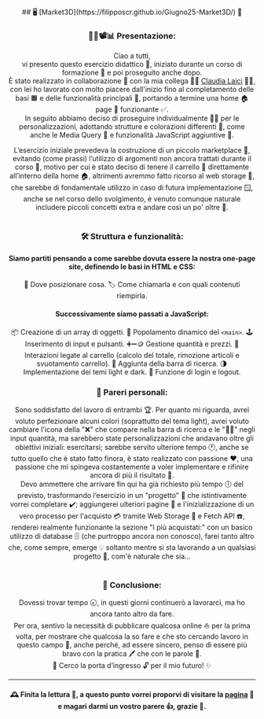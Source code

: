 <div align="center">
## 🖥️ [Market3D](https://filipposcr.github.io/Giugno25-Market3D/) 🧊

### 👨‍💻📽️📊 Presentazione:
Ciao a tutti,  
vi presento questo esercizio didattico 📐, iniziato durante un corso di formazione 📖 e poi proseguito anche dopo.  
È stato realizzato in collaborazione 👫 con la mia collega 👩‍💻 [Claudia Laici](https://github.com/Claudia-Laici/Claudia-Laici) 👩‍🎓, con lei ho lavorato con molto piacere dall'inizio fino al completamento delle basi 🟧 e delle funzionalità principali 🔷, portando a termine una home 🏠 page  📄 funzionante ✅.  
In seguito abbiamo deciso di proseguire individualmente 🧍‍♂️ per le personalizzazioni, adottando strutture e colorazioni differenti 🎨, come anche le Media Query 📱 e funzionalità JavaScript aggiuntive 🧠.

L’esercizio iniziale prevedeva la costruzione di un piccolo marketplace 🏪, evitando (come prassi) l’utilizzo di argomenti non ancora trattati durante il corso 📖, motivo per cui è stato deciso di tenere il carrello 🛒 direttamente all’interno della home 🏠, altrimenti avremmo fatto ricorso al web storage 💾, che sarebbe di fondamentale utilizzo in caso di futura implementazione 🪟, anche se nel corso dello svolgimento, è venuto comunque naturale includere piccoli concetti extra e andare così un po' oltre 🚀.
<br>
<br>

### 🛠 Struttura e funzionalità:
#### Siamo partiti pensando a come sarebbe dovuta essere la nostra one-page site, definendo le basi in HTML e CSS:
📍 Dove posizionare cosa.
🏷️ Come chiamarla e con quali contenuti riempirla.

#### Successivamente siamo passati a JavaScript:
📦 Creazione di un array di oggetti.
🧩 Popolamento dinamico del `<main>`.
🕹️ Inserimento di input e pulsanti.
➕➖🪙 Gestione quantità e prezzi.
🛒 Interazioni legate al carrello (calcolo del totale, rimozione articoli e svuotamento carrello).
🔎 Aggiunta della barra di ricerca.
🌗 Implementazione dei temi light e dark.
🔐 Funzione di login e logout.
<br>

### 💬 Pareri personali:
Sono soddisfatto del lavoro di entrambi 🏆. Per quanto mi riguarda, avrei voluto perfezionare alcuni colori (soprattutto del tema light), avrei voluto cambiare l'icona della "❌" che compare nella barra di ricerca e le "🔼🔽" negli input quantità, ma sarebbero state personalizzazioni che andavano oltre gli obiettivi iniziali: esercitarsi;  sarebbe servito ulteriore tempo 🕐, anche se tutto quello che è stato fatto finora, è stato realizzato con passione ❤️, una passione che mi spingeva costantemente a voler implementare e rifinire ancora di più il risultato 🗿.  
Devo ammettere che arrivare fin qui ha già richiesto più tempo 🕕 del previsto, trasformando l’esercizio in un "progetto" 🏰 che istintivamente vorrei completare ✔️;  aggiungerei ulteriori pagine 📄 e l'inizializzazione di un vero processo per l'acquisto 💳 tramite Web Storage 💾 e Fetch API ☎️, renderei realmente funzionante la sezione "I più acquistati:" con un basico utilizzo di database 🗄️ (che purtroppo ancora non conosco), farei tanto altro che, come sempre, emerge 💡 soltanto mentre si sta lavorando a un qualsiasi progetto 🗼, com'è naturale che sia...
<br>
<br>

### 🔐 Conclusione:
Dovessi trovar tempo 🕣, in questi giorni continuerò a lavorarci, ma ho ancora tanto altro da fare.  
Per ora, sentivo la necessità di pubblicare qualcosa online ⛵ per la prima volta, per mostrare che qualcosa la so fare e che sto cercando lavoro in questo campo 💪, anche perché, ad essere sincero, penso di essere più bravo con la pratica 🖊️ che con le parole 🎺.  
🚪 Cerco la porta d’ingresso 🔓 per il mio futuro! ✨

---

#### 🕰️ Finita la lettura 📗, a questo punto vorrei proporvi di visitare la [pagina](https://filipposcr.github.io/Giugno25-Market3D/) 🛬 e magari darmi un vostro parere 👍, grazie 🎩.
</div>